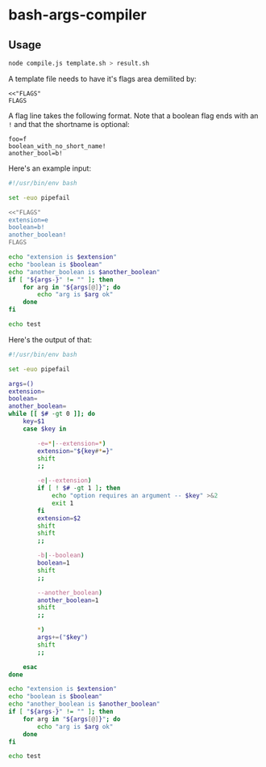 bash-args-compiler
===

## Usage

```bash
node compile.js template.sh > result.sh
```

A template file needs to have it's flags area demilited by:


```
<<"FLAGS"
FLAGS
```

A flag line takes the following format. Note that a boolean flag ends
with an `!` and that the shortname is optional:

```
foo=f
boolean_with_no_short_name!
another_bool=b!
```

Here's an example input:

```bash
#!/usr/bin/env bash

set -euo pipefail

<<"FLAGS"
extension=e
boolean=b!
another_boolean!
FLAGS

echo "extension is $extension"
echo "boolean is $boolean"
echo "another_boolean is $another_boolean"
if [ "${args-}" != "" ]; then
    for arg in "${args[@]}"; do
        echo "arg is $arg ok"
    done
fi

echo test
```

Here's the output of that:

```bash
#!/usr/bin/env bash

set -euo pipefail

args=()
extension=
boolean=
another_boolean=
while [[ $# -gt 0 ]]; do
    key=$1
    case $key in

        -e=*|--extension=*)
        extension="${key#*=}"
        shift
        ;;

        -e|--extension)
        if [ ! $# -gt 1 ]; then
            echo "option requires an argument -- $key" >&2
            exit 1
        fi
        extension=$2
        shift
        shift
        ;;

        -b|--boolean)
        boolean=1
        shift
        ;;

        --another_boolean)
        another_boolean=1
        shift
        ;;

        *)
        args+=("$key")
        shift
        ;;

    esac
done

echo "extension is $extension"
echo "boolean is $boolean"
echo "another_boolean is $another_boolean"
if [ "${args-}" != "" ]; then
    for arg in "${args[@]}"; do
        echo "arg is $arg ok"
    done
fi

echo test
```